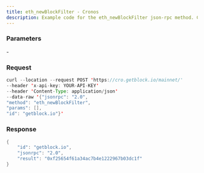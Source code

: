 ```yaml
---
title: eth_newBlockFilter - Cronos
description: Example code for the eth_newBlockFilter json-rpc method. Сomplete guide on how to use eth_newBlockFilter json-rpc in GetBlock.io Web3 documentation.
---
```


### Parameters


\-

### Request

``` java
curl --location --request POST 'https://cro.getblock.io/mainnet/' 
--header 'x-api-key: YOUR-API-KEY' 
--header 'Content-Type: application/json' 
--data-raw '{"jsonrpc": "2.0",
"method": "eth_newBlockFilter",
"params": [],
"id": "getblock.io"}'
```

###  Response

``` java
{
    "id": "getblock.io",
    "jsonrpc": "2.0",
    "result": "0xf25654f61a34ac7b4e1222967b03dc1f"
}
```

